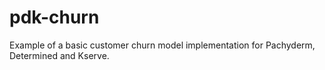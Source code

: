 # pdk-churn

Example of a basic customer churn model implementation for Pachyderm, Determined and Kserve.
